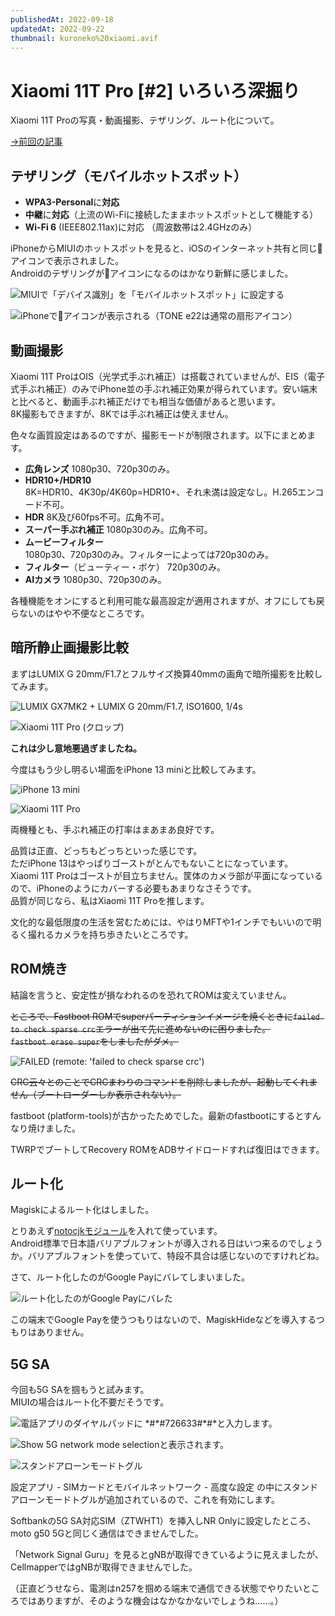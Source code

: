 ```yaml
---
publishedAt: 2022-09-18
updatedAt: 2022-09-22
thumbnail: kuroneko%20xiaomi.avif
---
```

# Xiaomi 11T Pro [#2] いろいろ深掘り

Xiaomi 11T Proの写真・動画撮影、テザリング、ルート化について。

[→前回の記事](../09-05-xiaomi-11t-pro)

## テザリング（モバイルホットスポット）

- **WPA3-Personal**に**対応**
- **中継**に**対応**（上流のWi-Fiに接続したままホットスポットとして機能する）
- **Wi-Fi 6** (IEEE802.11ax)に対応 （周波数帯は2.4GHzのみ）

iPhoneからMIUIのホットスポットを見ると、iOSのインターネット共有と同じ🔗アイコンで表示されました。  
Androidのテザリングが🔗アイコンになるのはかなり新鮮に感じました。

![](portable-hotspot-setting.avif "MIUIで「デバイス識別」を「モバイルホットスポット」に設定する")

![](portable-hotspot-iphone.avif "iPhoneで🔗アイコンが表示される（TONE e22は通常の扇形アイコン）")

## 動画撮影
Xiaomi 11T ProはOIS（光学式手ぶれ補正）は搭載されていませんが、EIS（電子式手ぶれ補正）のみでiPhone並の手ぶれ補正効果が得られています。安い端末と比べると、動画手ぶれ補正だけでも相当な価値があると思います。  
8K撮影もできますが、8Kでは手ぶれ補正は使えません。

色々な画質設定はあるのですが、撮影モードが制限されます。以下にまとめます。

- **広角レンズ** 1080p30、720p30のみ。
- **HDR10+/HDR10**  
  8K=HDR10、4K30p/4K60p=HDR10+、それ未満は設定なし。H.265エンコード不可。
- **HDR** 8K及び60fps不可。広角不可。
- **スーパー手ぶれ補正** 1080p30のみ。広角不可。
- **ムービーフィルター**  
  1080p30、720p30のみ。フィルターによっては720p30のみ。
- **フィルター**（ビューティー・ボケ） 720p30のみ。
- **AIカメラ** 1080p30、720p30のみ。

各種機能をオンにすると利用可能な最高設定が適用されますが、オフにしても戻らないのはやや不便なところです。

## 暗所静止画撮影比較
まずはLUMIX G 20mm/F1.7とフルサイズ換算40mmの画角で暗所撮影を比較してみます。

![](denchu%20mft.avif "LUMIX GX7MK2 + LUMIX G 20mm/F1.7, ISO1600, 1/4s")

![](denchu%20xiaomi.avif "Xiaomi 11T Pro (クロップ)")

**これは少し意地悪過ぎましたね。**

今度はもう少し明るい場面をiPhone 13 miniと比較してみます。

![](kuroneko%20iphone13.avif "iPhone 13 mini")

![](kuroneko%20xiaomi.avif "Xiaomi 11T Pro")

両機種とも、手ぶれ補正の打率はまあまあ良好です。

品質は正直、どっちもどっちといった感じです。  
ただiPhone 13はやっぱりゴーストがとんでもないことになっています。  
Xiaomi 11T Proはゴーストが目立ちません。筐体のカメラ部が平面になっているので、iPhoneのようにカバーする必要もあまりなさそうです。  
品質が同じなら、私はXiaomi 11T Proを推します。

文化的な最低限度の生活を営むためには、やはりMFTや1インチでもいいので明るく撮れるカメラを持ち歩きたいところです。

## ROM焼き
結論を言うと、安定性が損なわれるのを恐れてROMは変えていません。

~~ところで、Fastboot ROMでsuperパーティションイメージを焼くときに`failed to check sparse crc`エラーが出て先に進めないのに困りました。~~  
~~`fastboot erase super`をしましたがダメ。~~

![](super%20fail.avif "FAILED (remote: 'failed to check sparse crc')")

~~CRC云々とのことでCRCまわりのコマンドを削除しましたが、起動してくれません（ブートローダーしか表示されない）。~~

fastboot (platform-tools)が古かったためでした。最新のfastbootにするとすんなり焼けました。

TWRPでブートしてRecovery ROMをADBサイドロードすれば復旧はできます。

## ルート化
Magiskによるルート化はしました。

とりあえず[notocjkモジュール](https://github.com/simonsmh/notocjk)を入れて使っています。  
Android標準で日本語バリアブルフォントが導入される日はいつ来るのでしょうか。バリアブルフォントを使っていて、特段不具合は感じないのですけれどね。

さて、ルート化したのがGoogle Payにバレてしまいました。

![](google%20pay%20root.avif "ルート化したのがGoogle Payにバレた")

この端末でGoogle Payを使うつもりはないので、MagiskHideなどを導入するつもりはありません。

## 5G SA
今回も5G SAを掴もうと試みます。  
MIUIの場合はルート化不要だそうです。

![](726633.avif "電話アプリのダイヤルパッドに *#*#726633#*#*と入力します。")

![](show-5g-network-mode-selection.avif "Show 5G network mode selectionと表示されます。")

![](sa-toggle.avif "スタンドアローンモードトグル")

設定アプリ - SIMカードとモバイルネットワーク - 高度な設定 の中にスタンドアローンモードトグルが追加されているので、これを有効にします。

Softbankの5G SA対応SIM（ZTWHT1）を挿入しNR Onlyに設定したところ、moto g50 5Gと同じく通信はできませんでした。

「Network Signal Guru」を見るとgNBが取得できているように見えましたが、CellmapperではgNBが取得できませんでした。

（正直どうせなら、電測はn257を掴める端末で通信できる状態でやりたいところではありますが、そのような機会はなかなかないでしょうね……。）
